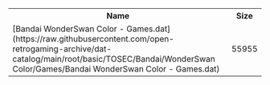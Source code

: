 <table>
<tr><th>Name</th><th>Size</th></tr>
<tr><td>
[Bandai WonderSwan Color - Games.dat](https://raw.githubusercontent.com/open-retrogaming-archive/dat-catalog/main/root/basic/TOSEC/Bandai/WonderSwan Color/Games/Bandai WonderSwan Color - Games.dat)
</td><td>55955</td></tr>
</table>
